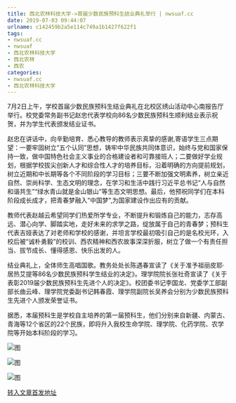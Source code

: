 ```yaml
---
title: 西北农林科技大学->首届少数民族预科生结业典礼举行 | nwsuaf.cc
date: 2019-07-03 09:44:07
urlname: c142459b2a5e114c749a1b1427f622f1
tags: 
- nwsuaf.cc
- nwsuaf
- 西北农林科技大学
- 西北农林
- 西农
categories:
- nwsuaf.cc
- 西北农林科技大学
---
```



7月2日上午，学校首届少数民族预科生结业典礼在北校区绣山活动中心南报告厅举行。校党委常务副书记赵忠代表学校向86名少数民族预科生顺利结业表示祝贺，并为学生代表颁发结业证书。

赵忠在讲话中，向辛勤培育、悉心教导的教师表示真挚的感谢,寄语学生三点期望：一要牢固树立“五个认同”思想，铸牢中华民族共同体意识，始终与党和国家保持一致，做中国特色社会主义事业的合格建设者和可靠接班人；二要做好学业规划，根据学校拔尖创新人才和综合性人才的培养目标，沿着明确的方向提前规划，树立近期和中长期等各个不同阶段的学习目标；三要不断加强文明素养，树立亲近自然、崇尚科学、生态文明的理念，在学习和生活中践行习近平总书记“人与自然和谐共生”“绿水青山就是金山银山”等生态文明思想。最后，他预祝同学们在本科阶段成长成才，把青春梦融入“中国梦”,为国家建设作出应有的贡献。

教师代表赵越云希望同学们热爱所学专业，不断提升和锻炼自己的能力，志存高远、潜心向学、脚踏实地，走好未来的求学之路，绽放属于自己的青春梦；预科生代表吉娅表达了对老师和学校的感谢，并坦言学校最初吸引自己的是名校光环，入校后被“诚朴勇毅”的校训、西农精神和西农故事深深折服，树立了做一个有责任担当、拔节成长、懂得感恩、快乐出发的人。

结业典礼上，全体师生高唱国歌。教务处处长陈遇春宣读了《关于准予祖丽皮耶·居热艾提等86名少数民族预科学生结业的决定》。理学院院长张社奇宣读了《关于表彰2019届少数民族预科生先进个人的决定》。校团委书记李国龙、党委学工部副部长曲云峰、理学院党委副书记韩春霞、理学院副院长吴养会分别为少数民族预科生先进个人颁发荣誉证书。

据悉，本届预科生是学校自主培养的第一届预科生，他们分别来自新疆、内蒙古、青海等12个省区的22个民族，即将升入我校生命学院、理学院、化药学院、农学院等开始本科阶段的学习。



![图](https://news.nwsuaf.edu.cn/images/content/2019-07/20190702164258822784.jpg)

![图](https://news.nwsuaf.edu.cn/images/content/2019-07/20190702164237635607.jpg)

![图](https://news.nwsuaf.edu.cn/images/content/2019-07/20190702164218788536.jpg)

[转入文章首发地址](https://news.nwsuaf.edu.cn/xnxw/90699.htm)